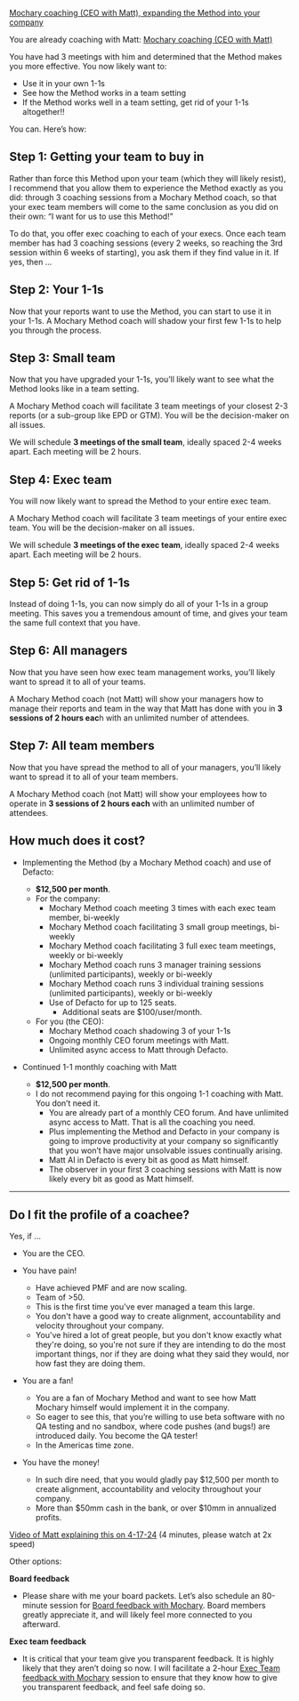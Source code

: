 [Mochary coaching (CEO with Matt), expanding the Method into your company](https://docs.google.com/document/d/11fT9G4pmJpUafyPT6oDIYozI3wj_tY8lqQP14dETI3I/edit)

You are already coaching with Matt: [Mochary coaching (CEO with Matt)](https://docs.google.com/document/d/1VI0SniMG32Yla8VXgMFPivLM0pwQIcRCi2VuC2ip6NM/edit)

You have had 3 meetings with him and determined that the Method makes you more effective. You now likely want to:

- Use it in your own 1-1s
- See how the Method works in a team setting
- If the Method works well in a team setting, get rid of your 1-1s altogether\!\!

You can. Here’s how:

## Step 1: Getting your team to buy in

Rather than force this Method upon your team (which they will likely resist), I recommend that you allow them to experience the Method exactly as you did: through 3 coaching sessions from a Mochary Method coach, so that your exec team members will come to the same conclusion as you did on their own: “I want for us to use this Method\!”

To do that, you offer exec coaching to each of your execs. Once each team member has had 3 coaching sessions (every 2 weeks, so reaching the 3rd session within 6 weeks of starting), you ask them if they find value in it. If yes, then …

## Step 2: Your 1-1s

Now that your reports want to use the Method, you can start to use it in your 1-1s. A Mochary Method coach will shadow your first few 1-1s to help you through the process.

## Step 3: Small team

Now that you have upgraded your 1-1s, you’ll likely want to see what the Method looks like in a team setting.

A Mochary Method coach will facilitate 3 team meetings of your closest 2-3 reports (or a sub-group like EPD or GTM). You will be the decision-maker on all issues.

We will schedule **3 meetings of the small team**, ideally spaced 2-4 weeks apart. Each meeting will be 2 hours.

## Step 4: Exec team

You will now likely want to spread the Method to your entire exec team.

A Mochary Method coach will facilitate 3 team meetings of your entire exec team. You will be the decision-maker on all issues.

We will schedule **3 meetings of the exec team**, ideally spaced 2-4 weeks apart. Each meeting will be 2 hours.

## Step 5: Get rid of 1-1s

Instead of doing 1-1s, you can now simply do all of your 1-1s in a group meeting. This saves you a tremendous amount of time, and gives your team the same full context that you have.

## Step 6: All managers

Now that you have seen how exec team management works, you’ll likely want to spread it to all of your teams.

A Mochary Method coach (not Matt) will show your managers how to manage their reports and team in the way that Matt has done with you in **3 sessions of 2 hours eac**h with an unlimited number of attendees.

## Step 7: All team members

Now that you have spread the method to all of your managers, you’ll likely want to spread it to all of your team members.

A Mochary Method coach (not Matt) will show your employees how to operate in **3 sessions of 2 hours each** with an unlimited number of attendees.

## How much does it cost?

- Implementing the Method (by a Mochary Method coach) and use of Defacto:

  - **$12,500 per month**.
  - For the company:
    - Mochary Method coach meeting 3 times with each exec team member, bi-weekly
    - Mochary Method coach facilitating 3 small group meetings, bi-weekly
    - Mochary Method coach facilitating 3 full exec team meetings, weekly or bi-weekly
    - Mochary Method coach runs 3 manager training sessions (unlimited participants), weekly or bi-weekly
    - Mochary Method coach runs 3 individual training sessions (unlimited participants), weekly or bi-weekly
    - Use of Defacto for up to 125 seats.
      - Additional seats are $100/user/month.
  - For you (the CEO):
    - Mochary Method coach shadowing 3 of your 1-1s
    - Ongoing monthly CEO forum meetings with Matt.
    - Unlimited async access to Matt through Defacto.

- Continued 1-1 monthly coaching with Matt
  - **$12,500 per month**.
  - I do not recommend paying for this ongoing 1-1 coaching with Matt. You don’t need it.
    - You are already part of a monthly CEO forum. And have unlimited async access to Matt. That is all the coaching you need.
    - Plus implementing the Method and Defacto in your company is going to improve productivity at your company so significantly that you won’t have major unsolvable issues continually arising.
    - Matt AI in Defacto is every bit as good as Matt himself.
    - The observer in your first 3 coaching sessions with Matt is now likely every bit as good as Matt himself.

---

## Do I fit the profile of a coachee?

Yes, if …

- You are the CEO.

- You have pain\!
  - Have achieved PMF and are now scaling.
  - Team of \>50.
  - This is the first time you've ever managed a team this large.
  - You don't have a good way to create alignment, accountability and velocity throughout your company.
  - You've hired a lot of great people, but you don't know exactly what they're doing, so you're not sure if they are intending to do the most important things, nor if they are doing what they said they would, nor how fast they are doing them.  

- You are a fan\!
  - You are a fan of Mochary Method and want to see how Matt Mochary himself would implement it in the company.
  - So eager to see this, that you’re willing to use beta software with no QA testing and no sandbox, where code pushes (and bugs\!) are introduced daily. You become the QA tester\!
  - In the Americas time zone.  

- You have the money\!
  - In such dire need, that you would gladly pay $12,500 per month to create alignment, accountability and velocity throughout your company.
  - More than $50mm cash in the bank, or over $10mm in annualized profits.

[Video of Matt explaining this on 4-17-24](https://www.loom.com/share/60df597b61f84467a695e2d2adf53c15?sid=cbf9c994-4e4f-4c80-96bd-0e7bf951a3f5) (4 minutes, please watch at 2x speed)

Other options:

**Board feedback**

- Please share with me your board packets. Let’s also schedule an 80-minute session for [Board feedback with Mochary](https://docs.google.com/document/d/1sPsqJVz37Gs3Fy48w57pGzAdB905OtZ4ZRCvaM2B07U/edit). Board members greatly appreciate it, and will likely feel more connected to you afterward.

**Exec team feedback**

- It is critical that your team give you transparent feedback. It is highly likely that they aren’t doing so now. I will facilitate a 2-hour [Exec Team feedback with Mochary](https://docs.google.com/document/d/1ypDupvtn9IaFY1yk_Y1FShJYQD_bnN7uXKvBDLKGbQE/edit) session to ensure that they know how to give you transparent feedback, and feel safe doing so.
